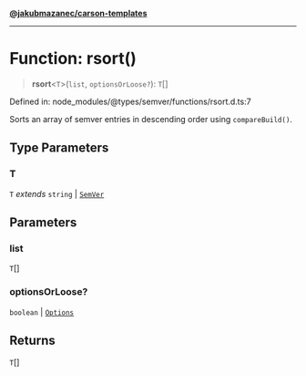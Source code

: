 [**@jakubmazanec/carson-templates**](../../../../README.md)

---

# Function: rsort()

> **rsort**\<`T`\>(`list`, `optionsOrLoose?`): `T`[]

Defined in: node_modules/@types/semver/functions/rsort.d.ts:7

Sorts an array of semver entries in descending order using `compareBuild()`.

## Type Parameters

### T

`T` _extends_ `string` \| [`SemVer`](../classes/SemVer.md)

## Parameters

### list

`T`[]

### optionsOrLoose?

`boolean` | [`Options`](../interfaces/Options.md)

## Returns

`T`[]

